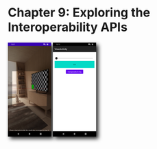 # Chapter 9: Exploring the Interoperability APIs

<img style="-webkit-filter: drop-shadow(5px 5px 5px #222); filter: drop-shadow(5px 5px 5px #222)" src="assets/zxingdemo.png" width="20%" />
<img style="-webkit-filter: drop-shadow(5px 5px 5px #222); filter: drop-shadow(5px 5px 5px #222)" src="assets/interopdemo.png" width="20%" />